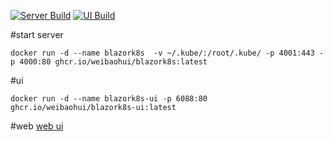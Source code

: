 [![Server Build](https://github.com/weibaohui/blazork8s/actions/workflows/server.yml/badge.svg)](https://github.com/weibaohui/blazork8s/actions/workflows/server.yml)
[![UI Build](https://github.com/weibaohui/blazork8s/actions/workflows/ui.yaml/badge.svg)](https://github.com/weibaohui/blazork8s/actions/workflows/ui.yaml)

#start server
```docker
docker run -d --name blazork8s  -v ~/.kube/:/root/.kube/ -p 4001:443 -p 4000:80 ghcr.io/weibaohui/blazork8s:latest
```
#ui
```docker
docker run -d --name blazork8s-ui -p 6088:80  ghcr.io/weibaohui/blazork8s-ui:latest
```
#web
[web ui](http://localhost:6088)

